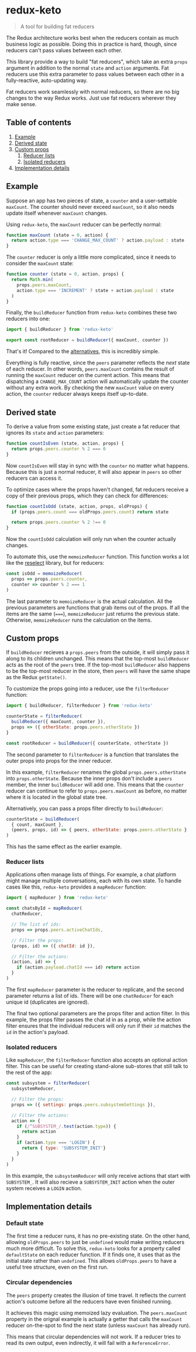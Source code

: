 # redux-keto

> A tool for building fat reducers

The Redux architecture works best when the reducers contain as much business logic as possible. Doing this in practice is hard, though, since reducers can't pass values between each other.

This library provide a way to build "fat reducers", which take an extra `props` argument in addition to the normal `state` and `action` arguments. Fat reducers use this extra parameter to pass values between each other in a fully-reactive, auto-updating way.

Fat reducers work seamlessly with normal reducers, so there are no big changes to the way Redux works. Just use fat reducers wherever they make sense.

## Table of contents
1. [Example](#example)
2. [Derived state](#derived-state)
3. [Custom props](#custom-props)
   1. [Reducer lists](#reducer-lists)
   1. [Isolated reducers](#isolated-reducers)
4. [Implementation details](#implementation-details)

## Example

Suppose an app has two pieces of state, a `counter` and a user-settable `maxCount`. The counter should never exceed `maxCount`, so it also needs update itself whenever `maxCount` changes.

Using `redux-keto`, the `maxCount` reducer can be perfectly normal:

```js
function maxCount (state = 0, action) {
  return action.type === 'CHANGE_MAX_COUNT' ? action.payload : state
}
```

The `counter` reducer is only a little more complicated, since it needs to consider the `maxCount` state:

```js
function counter (state = 0, action, props) {
  return Math.min(
    props.peers.maxCount,
    action.type === 'INCREMENT' ? state + action.payload : state
  )
}
```

Finally, the `buildReducer` function from `redux-keto` combines these two reducers into one:

```js
import { buildReducer } from 'redux-keto'

export const rootReducer = buildReducer({ maxCount, counter })
```

That's it! Compared to the [alternatives](https://github.com/Airbitz/redux-keto/blob/master/docs/bad-alternatives.md), this is incredibly simple.

Everything is fully reactive, since the `peers` parameter reflects the *next* state of each reducer. In other words, `peers.maxCount` contains the result of running the `maxCount` reducer on the current action. This means that dispatching a `CHANGE_MAX_COUNT` action will automatically update the counter without any extra work. By checking the new `maxCount` value on every action, the `counter` reducer always keeps itself up-to-date.

## Derived state

To derive a value from some existing state, just create a fat reducer that ignores its `state` and `action` parameters:

```js
function countIsEven (state, action, props) {
  return props.peers.counter % 2 === 0
}
```

Now `countIsEven` will stay in sync with the `counter` no matter what happens. Because this is just a normal reducer, it will also appear in `peers` so other reducers can access it.

To optimize cases where the props haven't changed, fat reducers receive a copy of their previous props, which they can check for differences:

```js
function countIsOdd (state, action, props, oldProps) {
  if (props.peers.count === oldProps.peers.count) return state

  return props.peers.counter % 2 !== 0
}
```

Now the `countIsOdd` calculation will only run when the counter actually changes.

To automate this, use the `memoizeReducer` function. This function works a lot like the [reselect](https://github.com/reactjs/reselect) library, but for reducers:

```js
const isOdd = memoizeReducer(
  props => props.peers.counter,
  counter => counter % 2 === 1
)
```

The last parameter to `memoizeReducer` is the actual calculation. All the previous parameters are functions that grab items out of the props. If all the items are the same (`===`), `memoizeReducer` just returns the previous state. Otherwise, `memoizeReducer` runs the calculation on the items.

## Custom props

If `buildReducer` recieves a `props.peers` from the outside, it will simply pass it along to its children unchanged. This means that the top-most `buildReducer` acts as the root of the `peers` tree. If the top-most `buildReducer` also happens to be the top-most reducer in the store, then `peers` will have the same shape as the Redux `getState()`.

To customize the props going into a reducer, use the `filterReducer` function:

```js
import { buildReducer, filterReducer } from 'redux-keto'

counterState = filterReducer(
  buildReducer({ maxCount, counter }),
  props => ({ otherState: props.peers.otherState })
}

const rootReducer = buildReducer({ counterState, otherState })
```

The second parameter to `filterReducer` is a function that translates the outer props into props for the inner reducer.

In this example, `filterReducer` renames the global `props.peers.otherState` into `props.otherState`. Because the inner props don't include a `peers` member, the inner `buildReducer` will add one. This means that the `counter` reducer can continue to refer to `props.peers.maxCount` as before, no matter where it is located in the global state tree.

Alternatively, you can pass a props filter directly to `buildReducer`:

```js
counterState = buildReducer(
  { count, maxCount },
  (peers, props, id) => { peers, otherState: props.peers.otherState }
)
```

This has the same effect as the earlier example.

### Reducer lists

Applications often manage lists of things. For example, a chat platform might manage multiple conversations, each with its own state. To handle cases like this, `redux-keto` provides a `mapReducer` function:

```js
import { mapReducer } from 'redux-keto'

const chatsById = mapReducer(
  chatReducer,

  // The list of ids:
  props => props.peers.activeChatIds,

  // Filter the props:
  (props, id) => ({ chatId: id }),

  // Filter the actions:
  (action, id) => {
    if (action.payload.chatId === id) return action
  }
)
```

The first `mapReducer` parameter is the reducer to replicate, and the second parameter returns a list of ids. There will be one `chatReducer` for each unique id (duplicates are ignored).

The final two optional parameters are the props filter and action filter. In this example, the props filter passes the chat id in as a prop, while the action filter ensures that the individual reducers will only run if their `id` matches the `id` in the action's payload.

### Isolated reducers

Like `mapReducer`, the `filterReducer` function also accepts an optional action filter. This can be useful for creating stand-alone sub-stores that still talk to the rest of the app:

```js
const subsystem = filterReducer(
  subsystemReducer,

  // Filter the props:
  props => ({ settings: props.peers.subsystemSettings }),

  // Filter the actions:
  action => {
    if (/^SUBSYSTEM_/.test(action.type)) {
      return action
    }
    if (action.type === 'LOGIN') {
      return { type: 'SUBSYSTEM_INIT'}
    }
  }
)
```

In this example, the `subsystemReducer` will only receive actions that start with `SUBSYSTEM_`. It will also recieve a `SUBSYSTEM_INIT` action when the outer system receives a `LOGIN` action.

## Implementation details

### Default state

The first time a reducer runs, it has no pre-existing state. On the other hand, allowing `oldProps.peers` to just be `undefined` would make writing reducers much more difficult. To solve this, `redux-keto` looks for a property called `defaultState` on each reducer function. If it finds one, it uses that as the initial state rather than `undefined`. This allows `oldProps.peers` to have a useful tree structure, even on the first run.

### Circular dependencies

The `peers` property creates the illusion of time travel. It reflects the current action's outcome before all the reducers have even finished running.

It achieves this magic using memoized lazy evaluation. The `peers.maxCount` property in the orignal example is actually a getter that calls the `maxCount` reducer on-the-spot to find the next state (unless `maxCount` has already run).

This means that circular dependencies will not work. If a reducer tries to read its own output, even indirectly, it will fail with a `ReferenceError`.
